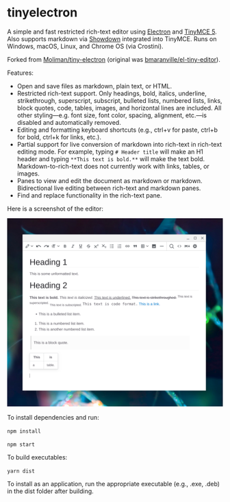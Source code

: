 # tinyelectron

A simple and fast restricted rich-text editor using [Electron](https://www.electronjs.org/) and [TinyMCE 5](https://github.com/tinymce/tinymce). Also supports markdown via [Showdown](https://github.com/showdownjs/showdown) integrated into TinyMCE. Runs on Windows, macOS, Linux, and Chrome OS (via Crostini).

Forked from [Moliman/tiny-electron](https://github.com/Moliman/tiny-electron) (original was [bmaranville/el-tiny-editor](https://github.com/bmaranville/el-tiny-editor)).

Features:

* Open and save files as markdown, plain text, or HTML.
* Restricted rich-text support. Only headings, bold, italics, underline, strikethrough, superscript, subscript, bulleted lists, numbered lists, links, block quotes, code, tables, images, and horizontal lines are included. All other styling—e.g. font size, font color, spacing, alignment, etc.—is disabled and automatically removed.
* Editing and formatting keyboard shortcuts (e.g., ctrl+v for paste, ctrl+b for bold, ctrl+k for links, etc.).
* Partial support for live conversion of markdown into rich-text in rich-text editing mode. For example, typing `# Header title` will make an H1 header and typing `**This text is bold.**` will make the text bold. Markdown-to-rich-text does not currently work with links, tables, or images.
* Panes to view and edit the document as markdown or markdown. Bidirectional live editing between rich-text and markdown panes.
* Find and replace functionality in the rich-text pane.

Here is a screenshot of the editor:

[![](screenshot.png)](screenshot.png?raw=true)

To install dependencies and run:

`npm install`

`npm start`

To build executables:

`yarn dist`

To install as an application, run the appropriate executable (e.g., .exe, .deb) in the dist folder after building.

